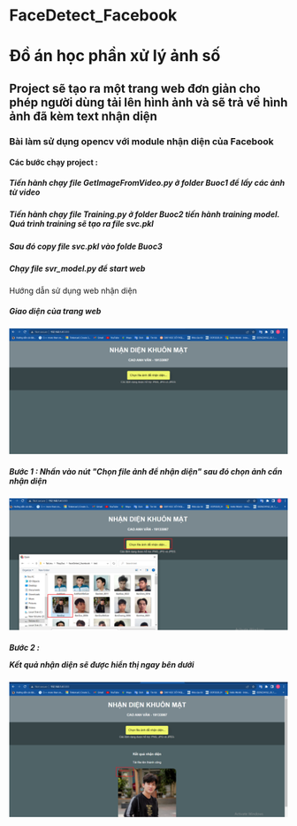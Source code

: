 # FaceDetect_Facebook
# Đồ án học phần xử lý ảnh số 
## Project sẽ tạo ra  một trang web đơn giản cho phép người dùng tải lên hình ảnh và sẽ trả về hình ảnh đã kèm text nhận diện 
### Bài làm sử dụng opencv với module nhận diện của Facebook
#### Các bước chạy project :
<div>
<p>
<h5>Tiến hành chạy file GetImageFromVideo.py ở folder Buoc1 để lấy các ảnh từ video</h5>
<h5>Tiến hành chạy file Training.py ở folder Buoc2 tiến hành training model. Quá trình training sẽ tạo ra file svc.pkl</h5>
<h5>Sau đó copy file svc.pkl vào folde Buoc3</h5>
<h5>Chạy file svr_model.py để start web</h5>
</p>
</div>
<div>
Hướng dẫn sử dụng web nhận diện

<h5>Giao diện của trang web</h5>
<img src="test/giao_dien_web.png"/>
<h5>Bước 1 : Nhấn vào nút "Chọn file ảnh để nhận diện" sau đó chọn ảnh cần nhận diện</h5>
<img src="test/chon_image.png"/>
<h5>Bước 2 : <p>Kết quả nhận diện sẽ được hiển thị ngay bên dưới</p></h5>
<img src="test/ket_qua_nhan_dien.png"/>
</div>
